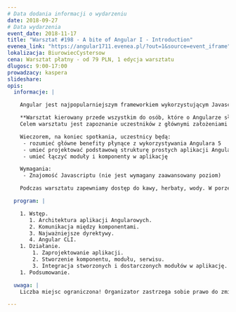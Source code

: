 ```yaml
---
# Data dodania informacji o wydarzeniu
date: 2018-09-27
# Data wydarzenia
event_date: 2018-11-17
title: "Warsztat #198 - A bite of Angular I - Introduction"
evenea_link: "https://angular1711.evenea.pl/?out=1&source=event_iframe"
lokalizacja: BiurowiecCystersow
cena: Warsztat płatny - od 79 PLN, 1 edycja warsztatu
dlugosc: 9:00-17:00
prowadzacy: kaspera
slideshare:
opis:
  informacje: |

    Angular jest najpopularniejszym frameworkiem wykorzystującym Javascript/Typescript do budowania aplikacji webowych oraz na urządzenia mobilne. Chciałbyś szybko ugryźć nieco technologii? Wystartować z podstawami, żeby móc wgryźć się głębiej?

    **Warsztat kierowany przede wszystkim do osób, które o Angularze słyszały, ale nigdy z nim nie pracowały, a chciałyby wiedzieć z czym to się je.** 
    Celem warsztatu jest zapoznanie uczestników z głównymi założeniami Angulara i podstawowymi umiejętnościami wymaganymi do projektowania i tworzenia aplikacji webowych. A nie ma przecież lepszego sposobu na naukę jak praktyka!Na warsztatach mniej czasu poświęcimy tłumaczeniu jak to wszystko działa (to pokazywać będziemy w kolejnych edycjach), a raczej damy uczestnikom możliwość samodzielnego “poskładania" (szybko, bo w jeden dzień) prostej aplikacji webowej z dostarczonych "klocków". 

    Wieczorem, na koniec spotkania, uczestnicy będą:
     - rozumieć główne benefity płynące z wykorzystywania Angulara 5
     - umieć projektować podstawową strukturę prostych aplikacji Angularowych
     - umieć łączyć moduły i komponenty w aplikację

    Wymagania:
     - Znajomość Javascriptu (nie jest wymagany zaawansowany poziom)

    Podczas warsztatu zapewniamy dostęp do kawy, herbaty, wody. W porze obiadowej zapewniamy pizzę w wersji mięsnej lub wegetariańskiej.

  program: |

    1. Wstęp.
       1. Architektura aplikacji Angularowych.
       2. Komunikacja między komponentami.
       3. Najważniejsze dyrektywy.
       4. Angular CLI.
    1. Działanie.
        1. Zaprojektowanie aplikacji.
        2. Stworzenie komponentu, modułu, serwisu.
        3. Integracja stworzonych i dostarczonych modułów w aplikację.
    1. Podsumowanie.

  uwaga: |
    Liczba miejsc ograniczona! Organizator zastrzega sobie prawo do zmiany lokalizacji wydarzenia oraz jego odwołania w przypadku niezgłoszenia się minimalnej liczby uczestników.

---
```

